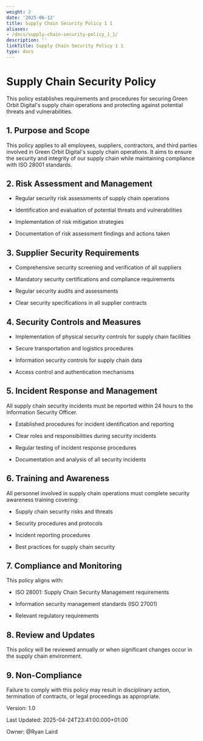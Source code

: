 ```yaml
---
weight: 2
date: '2025-06-12'
title: Supply Chain Security Policy 1 1
aliases:
- /docs/supply-chain-security-policy_1_1/
description: ''
linkTitle: Supply Chain Security Policy 1 1
type: docs
---
```


# Supply Chain Security Policy

This policy establishes requirements and procedures for securing Green Orbit Digital's supply chain operations and protecting against potential threats and vulnerabilities.

## 1. Purpose and Scope

This policy applies to all employees, suppliers, contractors, and third parties involved in Green Orbit Digital's supply chain operations. It aims to ensure the security and integrity of our supply chain while maintaining compliance with ISO 28001 standards.

## 2. Risk Assessment and Management

- Regular security risk assessments of supply chain operations

- Identification and evaluation of potential threats and vulnerabilities

- Implementation of risk mitigation strategies

- Documentation of risk assessment findings and actions taken

## 3. Supplier Security Requirements

- Comprehensive security screening and verification of all suppliers

- Mandatory security certifications and compliance requirements

- Regular security audits and assessments

- Clear security specifications in all supplier contracts

## 4. Security Controls and Measures

- Implementation of physical security controls for supply chain facilities

- Secure transportation and logistics procedures

- Information security controls for supply chain data

- Access control and authentication mechanisms

## 5. Incident Response and Management

All supply chain security incidents must be reported within 24 hours to the Information Security Officer.

- Established procedures for incident identification and reporting

- Clear roles and responsibilities during security incidents

- Regular testing of incident response procedures

- Documentation and analysis of all security incidents

## 6. Training and Awareness

All personnel involved in supply chain operations must complete security awareness training covering:

- Supply chain security risks and threats

- Security procedures and protocols

- Incident reporting procedures

- Best practices for supply chain security

## 7. Compliance and Monitoring

This policy aligns with:

- ISO 28001: Supply Chain Security Management requirements

- Information security management standards (ISO 27001)

- Relevant regulatory requirements

## 8. Review and Updates

This policy will be reviewed annually or when significant changes occur in the supply chain environment.

## 9. Non-Compliance

Failure to comply with this policy may result in disciplinary action, termination of contracts, or legal proceedings as appropriate.

Version: 1.0

Last Updated: 2025-04-24T23:41:00.000+01:00

Owner: @Ryan Laird